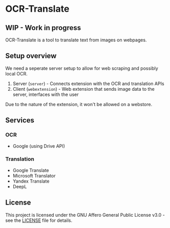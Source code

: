 # OCR-Translate

## WIP - Work in progress

OCR-Translate is a tool to translate text from images on webpages.

## Setup overview

We need a seperate server setup to allow for web scraping and possibly local OCR.

1. Server (`server`) - Connects extension with the OCR and translation APIs
2. Client (`webextension`) - Web extension that sends image data to the server, interfaces with the user

Due to the nature of the extension, it won't be allowed on a webstore.

## Services

### OCR

-   Google (using Drive API)

### Translation

-   Google Translate
-   Microsoft Translator
-   Yandex Translate
-   DeepL

## License

This project is licensed under the GNU Affero General Public License v3.0 - see the [LICENSE](LICENSE) file for details.

